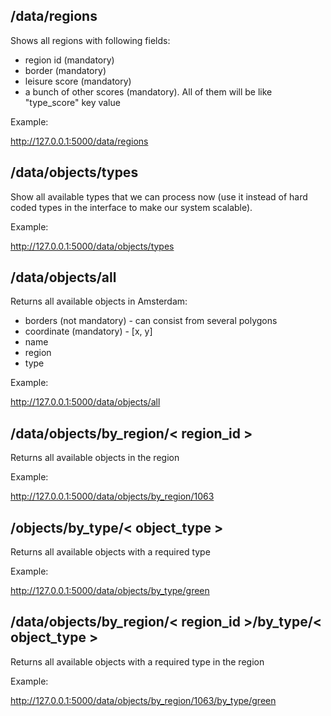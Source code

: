 ## /data/regions

Shows all regions with following fields:

- region id (mandatory)
- border (mandatory)
- leisure score (mandatory)
- a bunch of other scores (mandatory). All of them will be like "type_score" key value

Example:

http://127.0.0.1:5000/data/regions

## /data/objects/types

Show all available types that we can process now (use it instead of hard coded types in the interface to make our system scalable).

Example:

http://127.0.0.1:5000/data/objects/types

## /data/objects/all

Returns all available objects in Amsterdam:

- borders (not mandatory) - can consist from several polygons
- coordinate (mandatory) - [x, y]
- name
- region
- type

Example:

http://127.0.0.1:5000/data/objects/all

## /data/objects/by_region/< region_id >

Returns all available objects in the region

Example:

http://127.0.0.1:5000/data/objects/by_region/1063

## /objects/by_type/< object_type >

Returns all available objects with a required type

Example:

http://127.0.0.1:5000/data/objects/by_type/green

## /data/objects/by_region/< region_id >/by_type/< object_type >

Returns all available objects with a required type in the region

Example:

http://127.0.0.1:5000/data/objects/by_region/1063/by_type/green
